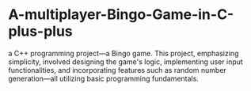 # A-multiplayer-Bingo-Game-in-C-plus-plus
a C++ programming project—a Bingo game. This project, emphasizing simplicity, involved designing the game's logic, implementing user input functionalities, and incorporating features such as random number generation—all utilizing basic programming fundamentals.
